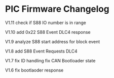 PIC Firmware Changelog
======================

V1.11
check if S88 IO number is in range

V1.10
add 0x22 S88 Event DLC4 response

V1.9
analyze S88 start address for block event

V1.8
add S88 Event Requests DLC4

V1.7
fix ID handling
fix CAN Bootloader state 

V1.6
fix bootlaoder response 

